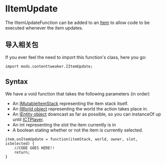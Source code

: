 # IItemUpdate

The IItemUpdateFunction can be added to an [Item](/Mods/ContentTweaker/Vanilla/Creatable_Content/Item/) to allow code to be executed whenever the item updates.

## 导入相关包

If you ever feel the need to import this function's class, here you go:

```zenscript
import mods.contenttweaker.IItemUpdate;
```

## Syntax

We have a void function that takes the following parameters (in order)

- An [IMutableItemStack](/Mods/ContentTweaker/Vanilla/Types/Item/IMutableItemStack/) representing the item stack itself.
- An [IWorld object](/Mods/ContentTweaker/Vanilla/Types/World/IWorld/) representing the world the action takes place in.
- An [IEntity object](/Vanilla/Entities/IEntity/) downcast as far as possible, so you can instanceOf up until [ICTPlayer](/Mods/ContentTweaker/Vanilla/Types/Player/ICTPlayer/).
- An int representing the slot the item currently is in
- A boolean stating whether or not the item is currently selected.

```zenscript
item.onItemUpdate = function(itemStack, world, owner, slot, isSelected) {
    //CODE GOES HERE!!
    return;
}
```